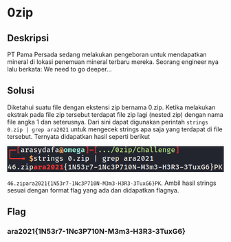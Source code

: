 # 0zip

## Deskripsi
PT Pama Persada sedang melakukan pengeboran untuk mendapatkan mineral di lokasi penemuan mineral terbaru mereka. Seorang engineer nya lalu berkata: We need to go deeper...

## Solusi
Diketahui suatu file dengan ekstensi zip bernama 0.zip. Ketika melakukan ekstrak pada file zip tersebut terdapat file zip lagi (nested zip) dengan nama file angka 1 dan seterusnya. Dari sini dapat digunakan perintah ```strings 0.zip | grep ara2021``` untuk mengecek strings apa saja yang terdapat di file tersebut. Ternyata didapatkan hasil seperti berikut 

![Hasil grep](./grep.png)

```46.zipara2021{1N53r7-1Nc3P710N-M3m3-H3R3-3TuxG6}PK```. Ambil hasil strings sesuai dengan format flag yang ada dan didapatkan flagnya.

## Flag
### ara2021{1N53r7-1Nc3P710N-M3m3-H3R3-3TuxG6}